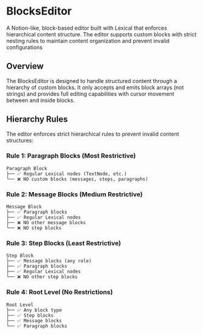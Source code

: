 # BlocksEditor

A Notion-like, block-based editor built with Lexical that enforces hierarchical content structure. The editor supports custom blocks with strict nesting rules to maintain content organization and prevent invalid configurations

## Overview

The BlocksEditor is designed to handle structured content through a hierarchy of custom blocks. It only accepts and emits block arrays (not strings) and provides full editing capabilities with cursor movement between and inside blocks.

## Hierarchy Rules

The editor enforces strict hierarchical rules to prevent invalid content structures:

### Rule 1: Paragraph Blocks (Most Restrictive)

```
Paragraph Block
├── ✅ Regular Lexical nodes (TextNode, etc.)
└── ❌ NO custom blocks (messages, steps, paragraphs)
```

### Rule 2: Message Blocks (Medium Restrictive)

```
Message Block
├── ✅ Paragraph blocks
├── ✅ Regular Lexical nodes
├── ❌ NO other message blocks
└── ❌ NO step blocks
```

### Rule 3: Step Blocks (Least Restrictive)

```
Step Block
├── ✅ Message blocks (any role)
├── ✅ Paragraph blocks
├── ✅ Regular Lexical nodes
└── ❌ NO other step blocks
```

### Rule 4: Root Level (No Restrictions)

```
Root Level
├── ✅ Any block type
├── ✅ Step blocks
├── ✅ Message blocks
└── ✅ Paragraph blocks
```
